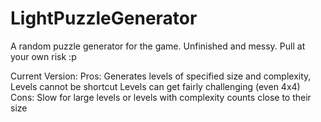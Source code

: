 # LightPuzzleGenerator
A random puzzle generator for the game.
Unfinished and messy.
Pull at your own risk :p

Current Version:
Pros:
Generates levels of specified size and complexity,
Levels cannot be shortcut
Levels can get fairly challenging (even 4x4)
Cons:
Slow for large levels or levels with complexity counts close to their size 
